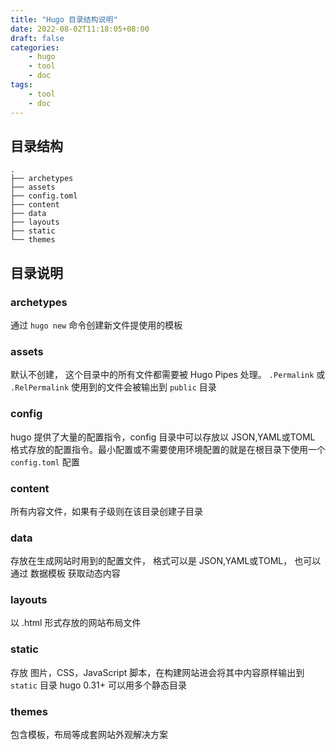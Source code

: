 ```yaml
---
title: "Hugo 目录结构说明"
date: 2022-08-02T11:18:05+08:00
draft: false
categories: 
    - hugo
    - tool
    - doc
tags: 
    - tool
    - doc
---
```


## 目录结构

```
.
├── archetypes
├── assets
├── config.toml
├── content
├── data
├── layouts
├── static
└── themes
```

## 目录说明

### archetypes

通过 `hugo new` 命令创建新文件提使用的模板

### assets

默认不创建， 这个目录中的所有文件都需要被 Hugo Pipes 处理。 `.Permalink` 或 `.RelPermalink` 使用到的文件会被输出到 `public` 目录


### config

hugo 提供了大量的配置指令，config 目录中可以存放以 JSON,YAML或TOML 格式存放的配置指令。最小配置或不需要使用环境配置的就是在根目录下使用一个 `config.toml` 配置


### content

所有内容文件，如果有子级则在该目录创建子目录

### data

存放在生成网站时用到的配置文件， 格式可以是 JSON,YAML或TOML， 也可以通过 数据模板 获取动态内容


### layouts

以 .html 形式存放的网站布局文件


### static

存放 图片，CSS，JavaScript 脚本，在构建网站进会将其中内容原样输出到 `static` 目录 hugo 0.31+ 可以用多个静态目录


### themes

包含模板，布局等成套网站外观解决方案
